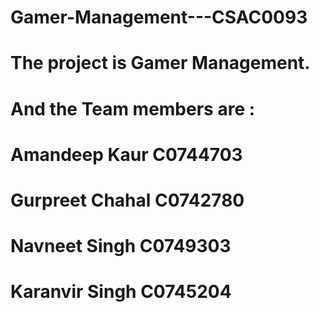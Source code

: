 # Gamer-Management---CSAC0093
# The project is Gamer Management.
# And the Team members are :
# Amandeep Kaur     C0744703
# Gurpreet Chahal   C0742780
# Navneet Singh     C0749303
# Karanvir Singh    C0745204
